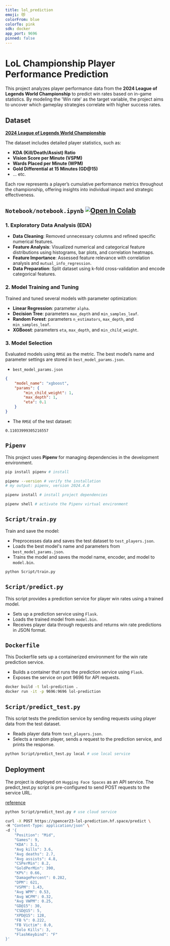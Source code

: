 ```yaml
---
title: lol_prediction
emoji: 😻
colorFrom: blue
colorTo: pink
sdk: docker
app_port: 9696
pinned: false
---
```


# LoL Championship Player Performance Prediction

This project analyzes player performance data from the **2024 League of Legends World Championship** to predict win rates based on in-game statistics. By modeling the 'Win rate' as the target variable, the project aims to uncover which gameplay strategies correlate with higher success rates.

## Dataset
[**2024 League of Legends World Championship**](https://www.kaggle.com/datasets/anmatngu/2024-lol-championship-player-stats-and-swiss-stage)

The dataset includes detailed player statistics, such as:
- **KDA (Kill/Death/Assist) Ratio**
- **Vision Score per Minute (VSPM)**
- **Wards Placed per Minute (WPM)**
- **Gold Differential at 15 Minutes (GD@15)**
- ... etc.

Each row represents a player’s cumulative performance metrics throughout the championship, offering insights into individual impact and strategic effectiveness.

## `Notebook/notebook.ipynb` <a href="https://colab.research.google.com/github/spencer18001/ml_zoomcamp_project_2024_midterm/blob/main/Notebook/notebook.ipynb" target="_parent"><img src="https://colab.research.google.com/assets/colab-badge.svg" alt="Open In Colab"/></a>

### 1. Exploratory Data Analysis (EDA)
- **Data Cleaning**: Removed unnecessary columns and refined specific numerical features.
- **Feature Analysis**: Visualized numerical and categorical feature distributions using histograms, bar plots, and correlation heatmaps.
- **Feature Importance**: Assessed feature relevance with correlation analysis and `mutual_info_regression`.
- **Data Preparation**: Split dataset using k-fold cross-validation and encode categorical features.

### 2. Model Training and Tuning
Trained and tuned several models with parameter optimization:
- **Linear Regression**: parameter `alpha`.
- **Decision Tree**: parameters `max_depth` and `min_samples_leaf`.
- **Random Forest**: parameters `n_estimators`, `max_depth`, and `min_samples_leaf`.
- **XGBoost**: parameters `eta`, `max_depth`, and `min_child_weight`.

### 3. Model Selection
Evaluated models using `RMSE` as the metric. The best model’s name and parameter settings are stored in `best_model_params.json`.
- `best_model_params.json`
```json
{
    "model_name": "xgboost",
    "params": {
        "min_child_weight": 1,
        "max_depth": 1,
        "eta": 0.1
    }
}
```
- The `RMSE` of the test dataset:
```
0.11033999305216557
```
## `Pipenv`
This project uses **Pipenv** for managing dependencies in the development environment.


```bash
pip install pipenv # install

pipenv --version # verify the installation
# my output: pipenv, version 2024.4.0

pipenv install # install project dependencies

pipenv shell # activate the Pipenv virtual environment
```

## `Script/train.py`
Train and save the model:
- Preprocesses data and saves the test dataset to `test_players.json`.
- Loads the best model's name and parameters from `best_model_params.json`.
- Trains the model and saves the model name, encoder, and model to `model.bin`.

```bash
python Script/train.py
```

## `Script/predict.py`
This script provides a prediction service for player win rates using a trained model.
- Sets up a prediction service using `Flask`.
- Loads the trained model from `model.bin`.
- Receives player data through requests and returns win rate predictions in JSON format.

## `Dockerfile`
This Dockerfile sets up a containerized environment for the win rate prediction service.
- Builds a container that runs the prediction service using `Flask`.
- Exposes the service on port 9696 for API requests.

```bash
docker build -t lol-prediction .
docker run -it -p 9696:9696 lol-prediction
```

## `Script/predict_test.py`
This script tests the prediction service by sending requests using player data from the test dataset.
- Reads player data from `test_players.json`.
- Selects a random player, sends a request to the prediction service, and prints the response.

```bash
python Script/predict_test.py local # use local service
```

## Deployment
The project is deployed on `Hugging Face Spaces` as an API service. The predict_test.py script is pre-configured to send POST requests to the service URL.

[reference](https://github.com/ruslanmv/How-to-Sync-Hugging-Face-Spaces-with-a-GitHub-Repository)

```bash
python Script/predict_test.py # use cloud service
```

```bash
curl -X POST https://spencer23-lol-prediction.hf.space/predict \
-H "Content-Type: application/json" \
-d '{
    "Position": "Mid",
    "Games": 9,
    "KDA": 3.1,
    "Avg kills": 3.6,
    "Avg deaths": 2.7,
    "Avg assists": 4.8,
    "CSPerMin": 8.2,
    "GoldPerMin": 390,
    "KP%": 0.66,
    "DamagePercent": 0.282,
    "DPM": 621,
    "VSPM": 1.43,
    "Avg WPM": 0.53,
    "Avg WCPM": 0.32,
    "Avg VWPM": 0.25,
    "GD@15": 30,
    "CSD@15": 5,
    "XPD@15": 128,
    "FB %": 0.222,
    "FB Victim": 0.0,
    "Solo Kills": 3,
    "FlashKeybind": "F"
}'
```